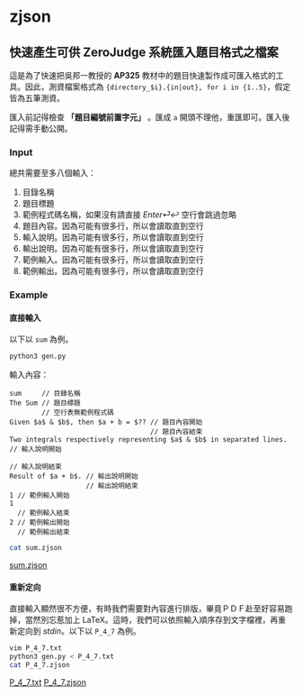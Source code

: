 # zjson
## 快速產生可供 ZeroJudge 系統匯入題目格式之檔案

這是為了快速把吳邦一教授的 **AP325** 教材中的題目快速製作成可匯入格式的工具。因此，測資檔案格式為 `{directory_$i}.{in|out}, for i in {1..5}`，假定皆為五筆測資。

匯入前記得檢查 **「題目編號前置字元」** 。匯成 `a` 開頭不理他，重匯即可。匯入後記得需手動公開。

### Input

總共需要至多八個輸入：
1. 目錄名稱
2. 題目標題
3. 範例程式碼名稱，如果沒有請直接 *Enter⏎↩︎* 空行會跳過忽略
4. 題目內容。因為可能有很多行，所以會讀取直到空行
5. 輸入說明。因為可能有很多行，所以會讀取直到空行
6. 輸出說明。因為可能有很多行，所以會讀取直到空行
7. 範例輸入。因為可能有很多行，所以會讀取直到空行
8. 範例輸出。因為可能有很多行，所以會讀取直到空行

### Example

#### 直接輸入

以下以 `sum` 為例。

```bash
python3 gen.py
```

輸入內容：

```
sum     // 目錄名稱
The Sum // 題目標題
        // 空行表無範例程式碼
Given $a$ & $b$, then $a + b = $?? // 題目內容開始
                                   // 題目內容結束
Two integrals respectively representing $a$ & $b$ in separated lines. // 輸入說明開始
                                                                      // 輸入說明結束
Result of $a + b$. // 輸出說明開始
                   // 輸出說明結束
1 // 範例輸入開始
1
  // 範例輸入結束
2 // 範例輸出開始
  // 範例輸出結束
```

```bash
cat sum.zjson
```
[sum.zjson](sum.zjson)

#### 重新定向

直接輸入顯然很不方便，有時我們需要對內容進行排版，畢竟ＰＤＦ赴至好容易跑掉，當然別忘惹加上 LaTeX。這時，我們可以依照輸入順序存到文字檔裡，再重新定向到 *stdin*。以下以 `P_4_7` 為例。

```bash
vim P_4_7.txt
python3 gen.py < P_4_7.txt
cat P_4_7.zjson
```

[P_4_7.txt](P_4_7.txt) [P_4_7.zjson](P_4_7.zjson)
